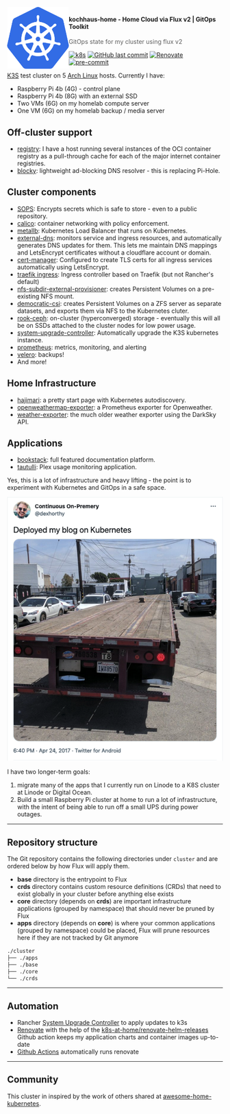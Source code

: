 <img src="https://raw.githubusercontent.com/kubernetes/kubernetes/master/logo/logo.svg" align="left" width="144px" height="144px">

#### kochhaus-home - Home Cloud via Flux v2 | GitOps Toolkit

> GitOps state for my cluster using flux v2

[![k8s](https://img.shields.io/badge/k8s-v1.23.3%2Bk3s1-green?style=flat-square)](https://k8s.io/)
[![GitHub last commit](https://img.shields.io/github/last-commit/haraldkoch/kochhaus-home?style=flat-square)](https://github.com/haraldkoch/kochhaus-home/main)
[![Renovate](https://github.com/haraldkoch/kochhaus-home/actions/workflows/schedule-renovate.yaml/badge.svg)](https://github.com/haraldkoch/kochhaus-home/actions/workflows/schedule-renovate.yaml)
[![pre-commit](https://img.shields.io/badge/pre--commit-enabled-green?logo=pre-commit&logoColor=white&style=flat-square)](https://github.com/pre-commit/pre-commit)

[K3S](https://k3s.io/) test cluster on 5 [Arch Linux](https://www.archlinux.org/) hosts. Currently I have:
- Raspberry Pi 4b (4G) - control plane
- Raspberry Pi 4b (8G) with an external SSD
- Two VMs (6G) on my homelab compute server
- One VM (6G) on my homelab backup / media server

## Off-cluster support

- [registry](https://github.com/distribution/distribution): I have a host running several instances of the OCI container registry as a pull-through cache for each of the major internet container registries.
- [blocky](https://github.com/0xERR0R/blocky): lightweight ad-blocking DNS resolver - this is replacing Pi-Hole.

## Cluster components

- [SOPS](https://toolkit.fluxcd.io/guides/mozilla-sops/): Encrypts secrets which is safe to store - even to a public repository.
- [calico](https://www.tigera.io/project-calico/): container networking with policy enforcement.
- [metallb](https://metallb.universe.tf/): Kubernetes Load Balancer that runs on Kubernetes.
- [external-dns](https://github.com/kubernetes-sigs/external-dns): monitors service and ingress resources, and automatically generates DNS updates for them. This lets me maintain DNS mappings and LetsEncrypt certificates without a cloudflare account or domain.
- [cert-manager](https://cert-manager.io/docs/): Configured to create TLS certs for all ingress services automatically using LetsEncrypt.
- [traefik ingress](https://doc.traefik.io/traefik/providers/kubernetes-ingress/): Ingress controller based on Traefik (but not Rancher's default)
- [nfs-subdir-external-provisioner](https://github.com/kubernetes-sigs/nfs-subdir-external-provisioner): creates Persistent Volumes on a pre-existing NFS mount.
- [democratic-csi](https://github.com/democratic-csi/democratic-csi): creates Persistent Volumes on a ZFS server as separate datasets, and exports them via NFS to the Kubernetes cluter.
- [rook-ceph](https://rook.io/): on-cluster (hyperconverged) storage - eventually this will all be on SSDs attached to the cluster nodes for low power usage.
- [system-upgrade-controller](https://github.com/rancher/system-upgrade-controller): Automatically upgrade the K3S kubernetes instance.
- [prometheus](https://github.com/prometheus-community/helm-charts/tree/main/charts/kube-prometheus-stack): metrics, monitoring, and alerting
- [velero](https://velero.io/): backups!
- And more!

## Home Infrastructure

- [hajimari](https://github.com/toboshii/hajimari): a pretty start page with Kubernetes autodiscovery.
- [openweathermap-exporter](https://github.com/blackrez/openweathermap_exporter): a Prometheus exporter for Openweather.
- [weather-exporter](https://github.com/celliott/weather_exporter): the much older weather exporter using the DarkSky API.

## Applications

- [bookstack](https://www.bookstackapp.com/): full featured documentation platform.
- [tautulli](https://github.com/Tautulli/Tautulli): Plex usage monitoring application.

Yes, this is a lot of infrastructure and heavy lifting - the point is to experiment with Kubernetes and GitOps in a safe space.

[![dexhorthy](assets/blog-on-kubernetes.png)](https://twitter.com/dexhorthy/status/856639005462417409)

I have two longer-term goals:

1. migrate many of the apps that I currently run on Linode to a K8S cluster at Linode or Digital Ocean.
2. Build a small Raspberry Pi cluster at home to run a lot of infrastructure, with the intent of being able to run off a small UPS during power outages.

---

## Repository structure

The Git repository contains the following directories under `cluster` and are ordered below by how Flux will apply them.

- **base** directory is the entrypoint to Flux
- **crds** directory contains custom resource definitions (CRDs) that need to exist globally in your cluster before anything else exists
- **core** directory (depends on **crds**) are important infrastructure applications (grouped by namespace) that should never be pruned by Flux
- **apps** directory (depends on **core**) is where your common applications (grouped by namespace) could be placed, Flux will prune resources here if they are not tracked by Git anymore

```
./cluster
├── ./apps
├── ./base
├── ./core
└── ./crds
```

---

## Automation

- Rancher [System Upgrade Controller](https://github.com/rancher/system-upgrade-controller) to apply updates to k3s
- [Renovate](https://github.com/renovatebot/renovate) with the help of the [k8s-at-home/renovate-helm-releases](https://github.com/k8s-at-home/renovate-helm-releases) Github action keeps my application charts and container images up-to-date
- [Github Actions](https://docs.github.com/en/actions) automatically runs renovate

---

## Community

This cluster in inspired by the work of others shared at [awesome-home-kubernetes](https://github.com/k8s-at-home/awesome-home-kubernetes).
